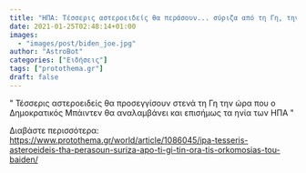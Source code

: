 ```yaml
---
title: "ΗΠΑ: Τέσσερις αστεροειδείς θα περάσουν... σύριζα από τη Γη, την ώρα της ορκωμοσίας του Μπάιντεν!"
date: 2021-01-25T02:48:14+01:00
images:
  - "images/post/biden_joe.jpg"
author: "AstroBot"
categories: ["Ειδήσεις"]
tags: ["protothema.gr"]
draft: false
---
```


" Τέσσερις αστεροειδείς θα προσεγγίσουν στενά τη Γη την ώρα που ο Δημοκρατικός Μπάιντεν θα αναλαμβάνει και επισήμως τα ηνία των ΗΠΑ "

Διαβάστε περισσότερα: https://www.protothema.gr/world/article/1086045/ipa-tesseris-asteroeideis-tha-perasoun-suriza-apo-ti-gi-tin-ora-tis-orkomosias-tou-baiden/
